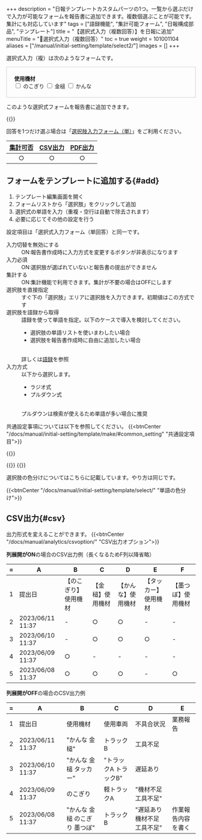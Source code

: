 +++
description = "日報テンプレートカスタムパーツの1つ。一覧から選ぶだけで入力が可能なフォームを報告書に追加できます。複数個選ぶことが可能です。集計にも対応しています"
tags = ["語録機能", "集計可能フォーム", "日報構成部品", "テンプレート"]
title = "【選択式入力（複数回答）】を日報に追加"
menuTitle = "🧩選択式入力（複数回答）"
toc = true
weight = 101001104
aliases = ["/manual/initial-setting/template/select2/"]
images = []
+++


選択式入力（複）は次のようなフォームです。

<div class="list-group my-3" style="padding: 20px; border: 1px solid #ccc;">
  <div style="font-weight:bold">使用機材</div>
  <label class="mb-2">
    <input class="form-check-input me-2" type="checkbox" value="">
    のこぎり
  </label>
  <label class="mb-2">
    <input class="form-check-input me-2" type="checkbox" value="">
    金槌
  </label>
  <label class="mb-2">
    <input class="form-check-input me-2" type="checkbox" value="">
    かんな
  </label>
</div>

このような選択式フォームを報告書に追加できます。

{{<icatch filename="select2" msg="選ぶだけの簡単入力 色分けも可能" title="選択肢入力フォームのテンプレート例" fontsize="30px" alice="here">}}

回答を1つだけ選ぶ場合は「[選択肢入力フォーム（単）](/docs/manual/initial-setting/template/select/)」をご利用ください。

|[集計可否](/docs/manual/analytics/)|[CSV出力](/docs/manual/analytics/csv/)|[PDF出力](/docs/manual/read-report/pdf/)|
|:---:|:---:|:---:|
|○|○|○|

## フォームをテンプレートに追加する{#add}

1. テンプレート編集画面を開く
1. フォームリストから「選択肢」をクリックして追加
1. 選択式の単語を入力（重複・空行は自動で除去されます）
1. 必要に応じてその他の設定を行う

設定項目は「選択式入力フォーム（単回答）と同一です。

<dl class="basic">
  <dt>入力切替を無効にする</dt>
  <dd>ON:報告書作成時に入力方式を変更するボタンが非表示になります</dd>
  <dt>入力必須</dt>
  <dd>ON:選択肢が選ばれていないと報告書の提出ができません</dd>
  <dt>集計する</dt>
  <dd>ON:集計機能で利用できます。集計が不要の場合はOFFにします</dd>
  <dt>選択肢を直接指定</dt>
  <dd>すぐ下の「選択肢」エリアに選択肢を入力できます。初期値はこの方式です</dd>
  <dt>選択肢を語録から取得</dt>
  <dd>語録を使って単語を指定。以下のケースで導入を検討してください。<ul><li>選択肢の単語リストを使いまわしたい場合</li><li>選択肢を報告書作成時に自由に追加したい場合</li></ul><br>詳しくは<a href="/docs/manual/initial-setting/advanced-setting/goroku/">語録</a>を参照</dd>
  <dt>入力方式</dt>
  <dd>以下から選択します。<ul><li>ラジオ式</li><li>プルダウン式</li></ul><br>プルダウンは検索が使えるため単語が多い場合に推奨</dd>
</dl>

共通設定事項については以下を参照してください。
{{<btnCenter "/docs/manual/initial-setting/template/make/#common_setting" "共通設定項目">}}


{{<appscreen filename="template-edit-select2" title="選択肢入力フォームを含んだ報告書の設計">}}

{{<nextArrow>}}
{{<appscreen filename="select2-preview"  title="選択式の入力画面イメージ">}}

選択肢の色分けについてはこちらに記載しています。やり方は同じです。

{{<btnCenter "/docs/manual/initial-setting/template/select/" "単語の色分け">}}

## CSV出力{#csv}

出力形式を変えることができます。
{{<btnCenter "/docs/manual/analytics/csvoption/" "CSV出力オプション">}}

**列展開がON**の場合のCSV出力例（長くなるためF列以降省略）

<div class="excelTable">

|=|A|B|C|D|E|F|
|---|---|---|---|---|---|---|
1|提出日|【のこぎり】使用機材|【金槌】使用機材|【かんな】使用機材|【タッカー】使用機材|【墨つぼ】使用機材
2|2023/06/11 11:37|-|○|○|-|-|-|-|-|○|-|-|○|
3|2023/06/10 11:37|-|○|○|○|-|-|-|○|○|○|-|-|
4|2023/06/09 11:37|○|-|-|-|-|○|-|-|-|-|○|○|
5|2023/06/08 11:37|○|○|○|-|○|-|-|-|○|○|○|○|作業報告内容を書く

</div>

**列展開がOFF**の場合のCSV出力例

<div class="excelTable">

|=|A|B|C|D|E|
|---|---|---|---|---|---|
1|提出日|使用機材|使用車両|不具合状況|業務報告
2|2023/06/11 11:37|"かんな 金槌"|トラックB|工具不足|
3|2023/06/10 11:37|"かんな 金槌 タッカー"|"トラックA トラックB"|遅延あり|
4|2023/06/09 11:37|のこぎり|軽トラックA|"機材不足 工具不足"|
5|2023/06/08 11:37|"かんな 金槌 のこぎり 墨つぼ"|トラックB|"遅延あり 機材不足 工具不足"|作業報告内容を書く

</div>
